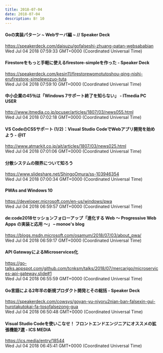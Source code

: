 ```yaml
---
title: 2018-07-04
date: 2018-07-04
description: B! 10
---
```


#### Goの実装パターン ~ Webサーバ編 ~ // Speaker Deck
https://speakerdeck.com/daisuzu/gofalseshi-zhuang-patan-websababian<br>
Wed Jul 04 2018 07:59:33 GMT+0000 (Coordinated Universal Time)<br>


#### Firestoreをもっと手軽に使えるfirestore-simpleを作った - Speaker Deck
https://speakerdeck.com/kesin11/firestorewomotutoshou-qing-nishi-erufirestore-simplewozuo-tuta<br>
Wed Jul 04 2018 07:59:10 GMT+0000 (Coordinated Universal Time)<br>


####  中小企業の45％は「Windows 7サポート終了を知らない」 - ITmedia PC USER
http://www.itmedia.co.jp/pcuser/articles/1807/03/news055.html<br>
Wed Jul 04 2018 07:02:18 GMT+0000 (Coordinated Universal Time)<br>


####  VS CodeのCSSサポート (1/2)：Visual Studio CodeでWebアプリ開発を始めよう - ＠IT
http://www.atmarkit.co.jp/ait/articles/1807/03/news025.html<br>
Wed Jul 04 2018 07:01:06 GMT+0000 (Coordinated Universal Time)<br>


#### 分散システムの限界について知ろう
https://www.slideshare.net/ShingoOmura/ss-103946354<br>
Wed Jul 04 2018 07:00:34 GMT+0000 (Coordinated Universal Time)<br>


#### PWAs and Windows 10
https://developer.microsoft.com/en-us/windows/pwa<br>
Wed Jul 04 2018 06:59:57 GMT+0000 (Coordinated Universal Time)<br>


#### de:code2018セッションフォローアップ「進化する Web ～ Progressive Web Apps の実装と応用 ～」 – monoe's blog
https://blogs.msdn.microsoft.com/osamum/2018/07/03/about_pwa/<br>
Wed Jul 04 2018 06:59:17 GMT+0000 (Coordinated Universal Time)<br>


#### API GatewayによるMicroservices化
https://go-talks.appspot.com/github.com/tcnksm/talks/2018/07/mercarigo/microservices-api-gateway.slide#1<br>
Wed Jul 04 2018 06:55:59 GMT+0000 (Coordinated Universal Time)<br>


#### Go言語による2年半の新規プロダクト開発とその総括 - Speaker Deck
https://speakerdeck.com/cowsys/goyan-yu-niyoru2nian-ban-falsexin-gui-hurotakutokai-fa-tosofalsezong-gua<br>
Wed Jul 04 2018 06:50:48 GMT+0000 (Coordinated Universal Time)<br>


#### Visual Studio Codeを使いこなせ！ フロントエンドエンジニアにオススメの拡張機能7選 - ICS MEDIA
https://ics.media/entry/18544<br>
Wed Jul 04 2018 06:45:41 GMT+0000 (Coordinated Universal Time)<br>


